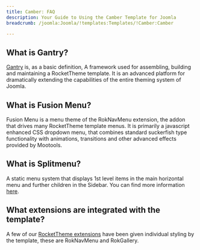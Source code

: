 ```yaml
---
title: Camber: FAQ
description: Your Guide to Using the Camber Template for Joomla
breadcrumb: /joomla:Joomla/!templates:Templates/!Camber:Camber

---
```


What is Gantry?
-----
[Gantry][gantry] is, as a basic definition, A framework used for assembling, building and maintaining a RocketTheme template. It is an advanced platform for dramatically extending the capabilities of the entire theming system of Joomla.

What is Fusion Menu?
-----
Fusion Menu is a menu theme of the RokNavMenu extension, the addon that drives many RocketTheme template menus. It is primarily a javascript enhanced CSS dropdown menu, that combines standard suckerfish type functionality with animations, transitions and other advanced effects provided by Mootools.

What is Splitmenu?
-----
A static menu system that displays 1st level items in the main horizontal menu and further children in the Sidebar. You can find more information [here][splitmenu].

What extensions are integrated with the template?
-----
A few of our [RocketTheme extensions][extensions] have been given individual styling by the template, these are RokNavMenu and RokGallery.

[gantry]: http://gantry-framework.org/
[features]: http://demo.rockettheme.com/joomla-templates/camber/features
[font]: http://www.fontsquirrel.com/fonts/ubuntu
[forum]: http://www.rockettheme.com/forum/joomla-template-camber/
[dropdown]: http://demo.rockettheme.com/joomla-templates/camber/features/menu-options
[splitmenu]: http://demo.rockettheme.com/joomla-templates/camber/features/menu-options
[extensions]: http://demo.rockettheme.com/joomla-templates/camber/features/extensions